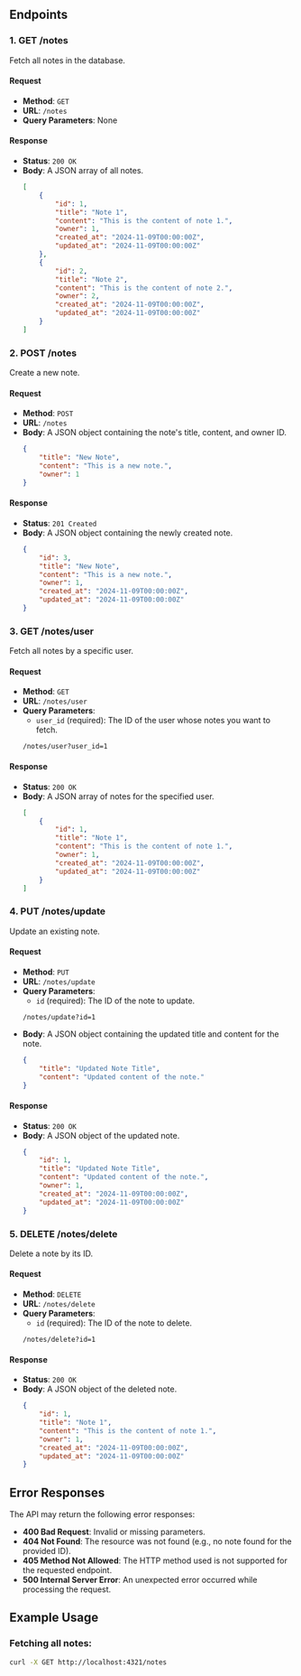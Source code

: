 ## Endpoints

### 1. **GET /notes**
Fetch all notes in the database.

#### Request
- **Method**: `GET`
- **URL**: `/notes`
- **Query Parameters**: None

#### Response
- **Status**: `200 OK`
- **Body**: A JSON array of all notes.
    ```json
    [
        {
            "id": 1,
            "title": "Note 1",
            "content": "This is the content of note 1.",
            "owner": 1,
            "created_at": "2024-11-09T00:00:00Z",
            "updated_at": "2024-11-09T00:00:00Z"
        },
        {
            "id": 2,
            "title": "Note 2",
            "content": "This is the content of note 2.",
            "owner": 2,
            "created_at": "2024-11-09T00:00:00Z",
            "updated_at": "2024-11-09T00:00:00Z"
        }
    ]
    ```

### 2. **POST /notes**
Create a new note.

#### Request
- **Method**: `POST`
- **URL**: `/notes`
- **Body**: A JSON object containing the note's title, content, and owner ID.
    ```json
    {
        "title": "New Note",
        "content": "This is a new note.",
        "owner": 1
    }
    ```

#### Response
- **Status**: `201 Created`
- **Body**: A JSON object containing the newly created note.
    ```json
    {
        "id": 3,
        "title": "New Note",
        "content": "This is a new note.",
        "owner": 1,
        "created_at": "2024-11-09T00:00:00Z",
        "updated_at": "2024-11-09T00:00:00Z"
    }
    ```

### 3. **GET /notes/user**
Fetch all notes by a specific user.

#### Request
- **Method**: `GET`
- **URL**: `/notes/user`
- **Query Parameters**:
    - `user_id` (required): The ID of the user whose notes you want to fetch.
    ```plaintext
    /notes/user?user_id=1
    ```

#### Response
- **Status**: `200 OK`
- **Body**: A JSON array of notes for the specified user.
    ```json
    [
        {
            "id": 1,
            "title": "Note 1",
            "content": "This is the content of note 1.",
            "owner": 1,
            "created_at": "2024-11-09T00:00:00Z",
            "updated_at": "2024-11-09T00:00:00Z"
        }
    ]
    ```

### 4. **PUT /notes/update**
Update an existing note.

#### Request
- **Method**: `PUT`
- **URL**: `/notes/update`
- **Query Parameters**:
    - `id` (required): The ID of the note to update.
    ```plaintext
    /notes/update?id=1
    ```
- **Body**: A JSON object containing the updated title and content for the note.
    ```json
    {
        "title": "Updated Note Title",
        "content": "Updated content of the note."
    }
    ```

#### Response
- **Status**: `200 OK`
- **Body**: A JSON object of the updated note.
    ```json
    {
        "id": 1,
        "title": "Updated Note Title",
        "content": "Updated content of the note.",
        "owner": 1,
        "created_at": "2024-11-09T00:00:00Z",
        "updated_at": "2024-11-09T00:00:00Z"
    }
    ```

### 5. **DELETE /notes/delete**
Delete a note by its ID.

#### Request
- **Method**: `DELETE`
- **URL**: `/notes/delete`
- **Query Parameters**:
    - `id` (required): The ID of the note to delete.
    ```plaintext
    /notes/delete?id=1
    ```

#### Response
- **Status**: `200 OK`
- **Body**: A JSON object of the deleted note.
    ```json
    {
        "id": 1,
        "title": "Note 1",
        "content": "This is the content of note 1.",
        "owner": 1,
        "created_at": "2024-11-09T00:00:00Z",
        "updated_at": "2024-11-09T00:00:00Z"
    }
    ```

## Error Responses
The API may return the following error responses:

- **400 Bad Request**: Invalid or missing parameters.
- **404 Not Found**: The resource was not found (e.g., no note found for the provided ID).
- **405 Method Not Allowed**: The HTTP method used is not supported for the requested endpoint.
- **500 Internal Server Error**: An unexpected error occurred while processing the request.

## Example Usage

### Fetching all notes:
```bash
curl -X GET http://localhost:4321/notes
